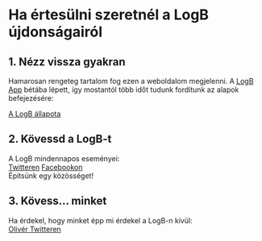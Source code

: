 # Ha értesülni szeretnél a LogB újdonságairól

## 1. Nézz vissza gyakran

Hamarosan rengeteg tartalom fog ezen a weboldalom megjelenni. A [LogB App](https://app.logb.hu) bétába lépett, így mostantól több időt tudunk fordítunk az alapok befejezésére:

[A LogB állapota](/status.md)

## 2. Kövessd a LogB-t

A LogB mindennapos eseményei:\
[Twitteren](https://www.twitter.com/logbproject/)
[Facebookon](https://www.facebook.com/logbproject/)\
Építsünk egy közösséget!

## 3. Kövess... minket

Ha érdekel, hogy minket épp mi érdekel a LogB-n kívül:\
[Olivér Twitteren](https://www.twitter.com/remenyo/)
